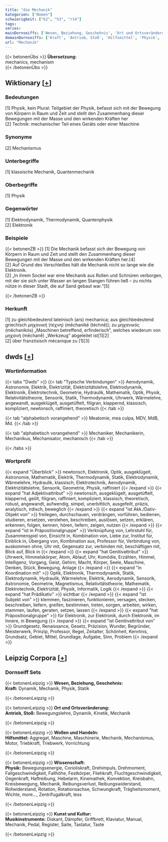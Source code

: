 ```yaml
---
title: "die Mechanik"
kategorien: ["Nomen"]
schwierigkeit: ["k2", "h3", "r14"]
tags:
series:
mainDornseiffs: ['Wesen, Beziehung, Geschehnis', 'Ort und Ortsveränderung', 'Wollen und Handeln', 'Wissenschaft', 'Kunst und Kultur']
domainDornseiffs: ['Kraft', 'Antrieb, Stoß', 'Hilfsmittel', 'Physik', 'Musikinstrumente']
url: "Mechanik"
---
```


{{< betonenÜbs >}}
**Übersetzung:**  
mechanics, mechanism  
{{< /betonenÜbs >}}

## Wiktionary [[+](https://de.wiktionary.org/wiki/Mechanik)]

### Bedeutungen
[1] Physik, kein Plural: Teilgebiet der Physik, befasst sich mit der Bewegung von Körpern in Raum und Zeit und stellt den Zusammenhang dieser Bewegungen mit der Masse und den wirkenden Kräften her  
[2] Technik: mechanischer Teil eines Geräts oder einer Maschine  

### Synonyme
[2] Mechanismus  

### Unterbegriffe
[1] klassische Mechanik, Quantenmechanik  

### Oberbegriffe
[1] Physik  

### Gegenwörter
[1] Elektrodynamik, Thermodynamik, Quantenphysik  
[2] Elektronik  

### Beispiele
{{< betonenZB >}}
[1] Die Mechanik befasst sich der Bewegung von Körpern in Raum und Zeit und stellt den Zusammenhang dieser Bewegungen mit der Masse und den wirkenden Kräften her.[4]  
[2] Auf Grund des Verschleißes hält die Mechanik nicht so lange wie die Elektronik.  
[2] „In ihrem Sockel war eine Mechanik aus Rollen und Schnüren verborgen, mit der sie sich unter Wasser an langen Stangen führen ließ – zu nichts nütze in dieser Stadt, die auf Sand gebaut war.“[5]  

{{< /betonenZB >}}
### Herkunft
[1] zu gleichbedeutend lateinisch (ars) mechanica; aus gleichbedeutend  griechisch μηχανική (τέχνη) (mēchanikē (téchnē)); zu μηχανικός (mēchanikós)  „Maschinen betreffend, erfinderisch“, welches wiederum von μηχανή (mēchanḗ) „Werkzeug“ abgeleitet ist[1][2]  
[2] über französisch mécanique zu [1][3]  



## dwds [[+](https://www.dwds.de/wb/Mechanik)]

### Wortinformation
{{< tabs "Dwds" >}}
{{< tab "Typische Verbindungen" >}}
Aerodynamik, Astronomie, Elektrik, Elektrizität, Elektrizitätslehre, Elektrodynamik, Elektronik, Elektrotechnik, Geometrie, Hydraulik, Mathematik, Optik, Physik, Relativitätstheorie, Sensorik, Statik, Thermodynamik, Uhrwerk, Wärmelehre, angewandt, ausgeklügelt, ausgetüftelt, filigran, klappernd, klassisch, kompliziert, newtonsch, raffiniert, theoretisch
{{< /tab >}}

{{< tab "alphabetisch vorangehend" >}}
Meatomie, mea culpa, MDV, MdB, Md.
{{< /tab >}}

{{< tab "alphabetisch vorangehend" >}}
Mechaniker, Mechanikerin, Mechanikus, Mechanisator, mechanisch
{{< /tab >}}

{{< /tabs >}}

### Wortprofil
{{< expand "Überblick" >}} newtonsch, Elektronik, Optik, ausgeklügelt, Astronomie, Mathematik, Elektrik, Thermodynamik, Statik, Elektrodynamik, Wärmelehre, Hydraulik, klassisch, Elektrotechnik, Aerodynamik, Elektrizitätslehre, Sensorik, Geometrie, Physik, raffiniert {{< /expand >}}
{{< expand "hat Adjektivattribut" >}} newtonsch, ausgeklügelt, ausgetüftelt, klappernd, geölt, filigran, raffiniert, kompliziert, klassisch, theoretisch, robust, angewandt, aufwendig, simpel, unerbittlich, ausgefeilt, präzis, analytisch, irdisch, beweglich {{< /expand >}}
{{< expand "ist Akk./Dativ-Objekt von" >}} freilegen, durchschauen, verdrängen, vorführen, bedienen, studieren, ersetzen, verstehen, beschreiben, auslösen, setzen, erklären, erkennen, folgen, kennen, hören, liefern, zeigen, nutzen {{< /expand >}}
{{< expand "ist in Präpositionalgruppe" >}} Verknüpfung von, Lehrstuhl für, Zusammenspiel von, Einsicht in, Kombination von, Liebe zur, Institut für, Einblick in, Übergang von, Kombination aus, Professor für, Verbindung von, auskommen ohne, Uhr mit, Gegensatz zur, verbinden mit, beschäftigen mit, Blick auf, Blick in {{< /expand >}}
{{< expand "hat Genitivattribut" >}} Uhrwerk, Himmelskörper, Atom, Ablauf, Uhr, Komödie, Erzählen, Himmel, Intelligenz, Vorgang, Geist, Gehirn, Macht, Körper, Seele, Maschine, Denken, Stück, Bewegung, Anlage {{< /expand >}}
{{< expand "in Koordination mit" >}} Optik, Elektronik, Thermodynamik, Statik, Elektrodynamik, Hydraulik, Wärmelehre, Elektrik, Aerodynamik, Sensorik, Astronomie, Geometrie, Magnetismus, Relativitätstheorie, Mathematik, Elektrotechnik, Elektrizität, Physik, Informatik, Logik {{< /expand >}}
{{< expand "hat Prädikativ" >}} sichtbar {{< /expand >}}
{{< expand "ist Subjekt von" >}} klemmen, faszinieren, funktionieren, versagen, stecken, beschreiben, liefern, greifen, bestimmen, treten, sorgen, arbeiten, wirken, stammen, laufen, geraten, setzen, lassen {{< /expand >}}
{{< expand "hat Präpositionalgruppe" >}} für Elektronik, zur Elektronik, durch Elektronik, im Innere, in Bewegung {{< /expand >}}
{{< expand "ist Genitivattribut von" >}} Grundgesetz, Renaissance, Gesetz, Präzision, Wunder, Begründer, Meisterwerk, Prinzip, Professor, Regel, Zeitalter, Schönheit, Kenntnis, Grundsatz, Gebiet, Mittel, Grundlage, Aufgabe, Sinn, Problem {{< /expand >}}

## Leipzig Corpora [[+](https://corpora.uni-leipzig.de/en/res?word=Mechanik&corpusId=deu_newscrawl-public_2018)]

### Dornseiff Sets
{{< betonenLeipzig >}}
**Wesen, Beziehung, Geschehnis:**  
**Kraft:** Dynamik, Mechanik, Physik, Statik  

{{< /betonenLeipzig >}}


{{< betonenLeipzig >}}
**Ort und Ortsveränderung:**  
**Antrieb, Stoß:** Bewegungslehre, Dynamik, Kinetik, Mechanik  

{{< /betonenLeipzig >}}


{{< betonenLeipzig >}}
**Wollen und Handeln:**  
**Hilfsmittel:** Aggregat, Maschine, Maschinerie, Mechanik, Mechanismus, Motor, Triebkraft, Triebwerk, Vorrichtung  

{{< /betonenLeipzig >}}


{{< betonenLeipzig >}}
**Wissenschaft:**  
**Physik:** Bewegungsenergie, Corioliskraft, Drehimpuls, Drehmoment, Fallgeschwindigkeit, Fallhöhe, Festkörper, Fliehkraft, Fluchtgeschwindigkeit, Gegenkraft, Haftreibung, Hebelarm, Kinemathek, Konvektion, Kreisbahn, Kreisbewegung, Mechanik, Reibungsverlust, Reibungswiderstand, Rollwiderstand, Rotation, Rotationsachse, Schwungkraft, Trägheitsmoment, Wichte, more..., Zentrifugalkraft, less  

{{< /betonenLeipzig >}}


{{< betonenLeipzig >}}
**Kunst und Kultur:**  
**Musikinstrumente:** Diskant, Dämpfer, Griffbrett, Klaviatur, Manual, Mechanik, Pedal, Register, Saite, Tastatur, Taste  

{{< /betonenLeipzig >}}
